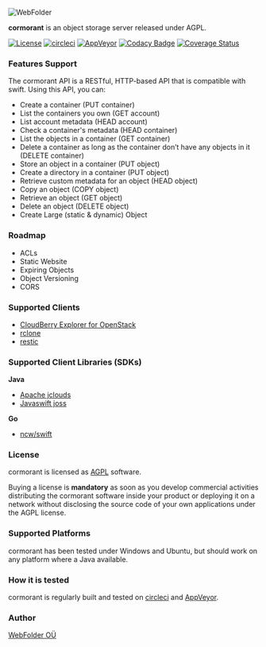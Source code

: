 ![WebFolder](https://raw.githubusercontent.com/webfolderio/cormorant/master/cormorant.png)

__cormorant__ is an object storage server released under AGPL.

[![License](https://img.shields.io/badge/license-AGPL-blue.svg)](https://opensource.org/licenses/AGPL-3.0)
[![circleci](https://img.shields.io/circleci/project/github/webfolderio/cdp4j.svg?label=linux)](https://circleci.com/gh/webfolderio/cormorant)
[![AppVeyor](https://img.shields.io/appveyor/ci/WebFolder/cormorant.svg?label=windows)](https://ci.appveyor.com/project/WebFolder/cormorant)
[![Codacy Badge](https://api.codacy.com/project/badge/Grade/d6af9f5df82d4568ba29ea6fceb9d605)](https://www.codacy.com/app/WebFolder/cormorant?utm_source=github.com&amp;utm_medium=referral&amp;utm_content=webfolderio/cormorant&amp;utm_campaign=Badge_Grade)
[![Coverage Status](https://coveralls.io/repos/github/webfolderio/cormorant/badge.svg?branch=master)](https://coveralls.io/github/webfolderio/cormorant?branch=master)

### Features Support

The cormorant API is a RESTful, HTTP-based API that is compatible with swift. Using this API, you can:

* Create a container (PUT container)
* List the containers you own (GET account)
* List account metadata (HEAD account)
* Check a container's metadata (HEAD container)
* List the objects in a container (GET container)
* Delete a container as long as the container don’t have any objects in it (DELETE container)
* Store an object in a container (PUT object)
* Create a directory in a container (PUT object)
* Retrieve custom metadata for an object (HEAD object)
* Copy an object (COPY object)
* Retrieve an object (GET object)
* Delete an object (DELETE object)
* Create Large (static & dynamic) Object

### Roadmap
* ACLs
* Static Website
* Expiring Objects
* Object Versioning
* CORS

### Supported Clients

* [CloudBerry Explorer for OpenStack](https://www.cloudberrylab.com/explorer/openstack.aspx)
* [rclone](https://rclone.org/)
* [restic](https://restic.github.io/)

### Supported Client Libraries (SDKs)
__Java__
* [Apache jclouds](https://jclouds.apache.org/)
* [Javaswift joss](https://github.com/javaswift/joss)

__Go__
* [ncw/swift](https://github.com/ncw/swift)

### License
cormorant is licensed as [AGPL](https://github.com/webfolderio/cormorant/blob/master/LICENSE) software.

Buying a license is __mandatory__ as soon as you develop commercial activities distributing the
cormorant software inside your product or deploying it on a network without disclosing the source code of your own applications under the AGPL license.

### Supported Platforms
cormorant has been tested under Windows and Ubuntu, but should work on any platform where a Java available.

### How it is tested
cormorant is regularly built and tested on [circleci](https://circleci.com/gh/webfolderio/cormorant) and [AppVeyor](https://ci.appveyor.com/project/WebFolder/cormorant).

### Author
[WebFolder OÜ](https://webfolder.io)
